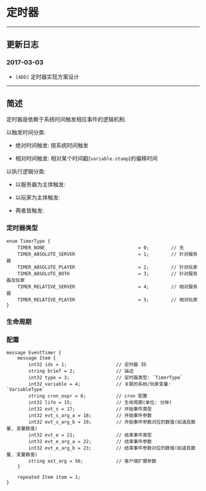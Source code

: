 # 定时器

----

## 更新日志

### 2017-03-03

* `[ADD]` 定时器实现方案设计

----

## 简述

定时器是依赖于系统时间触发相应事件的逻辑机制.

以触发时间分类:

* 绝对时间触发: 按系统时间触发

* 相对时间触发: 相对某个时间戳(`variable.stamp`)的偏移时间

以执行逻辑分类:

* 以服务器为主体触发:

* 以玩家为主体触发:

* 两者皆触发:

### 定时器类型

    enum TimerType {
        TIMER_NONE                                  = 0;        // 无
        TIMER_ABSOLUTE_SERVER                       = 1;        // 针对服务器
        TIMER_ABSOLUTE_PLAYER                       = 2;        // 针对玩家
        TIMER_ABSOLUTE_BOTH                         = 3;        // 针对服务器及玩家
        TIMER_RELATIVE_SERVER                       = 4;        // 相对服务器
        TIMER_RELATIVE_PLAYER                       = 5;        // 相对玩家
    }

### 生命周期

### 配置

    message EventTimer {
        message Item {
            int32 idx = 1;                  // 定时器 ID
            string brief = 2;               // 描述
            int32 type = 3;                 // 定时器类型: `TimerType`
            int32 variable = 4;             // 关联的系统/玩家变量: `VariableType`
            string cron_expr = 6;           // cron 配置
            int32 life = 15;                // 生命周期(单位: 分钟)
            int32 evt_s = 17;               // 开始事件类型
            int32 evt_s_arg_a = 18;         // 开始事件参数
            int32 evt_s_arg_b = 19;         // 开始事件参数对应的数值(如道具数量, 变量数值)
            int32 evt_e = 21;               // 结束事件类型
            int32 evt_e_arg_a = 22;         // 结束事件参数
            int32 evt_e_arg_b = 23;         // 结束事件参数对应的数值(如道具数量, 变量数值)
            string ext_arg = 56;            // 客户端扩展参数
        }

        repeated Item item = 1;
    }


